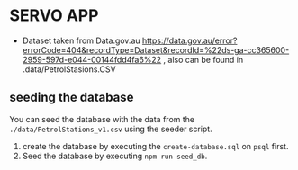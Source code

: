 # SERVO APP

- Dataset taken from Data.gov.au https://data.gov.au/error?errorCode=404&recordType=Dataset&recordId=%22ds-ga-cc365600-2959-597d-e044-00144fdd4fa6%22 , also can be found in .data/PetrolStasions.CSV

## seeding the database

You can seed the database with the data from the `./data/PetrolStations_v1.csv` using the seeder script.

1. create the database by executing the `create-database.sql` on `psql` first.
2. Seed the database by executing `npm run seed_db`.



